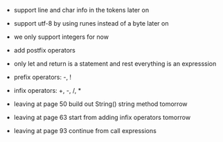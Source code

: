 - support line and char info in the tokens later on
- support utf-8 by using runes instead of a byte later on
- we only support integers for now
- add postfix operators

- only let and return is a statement and rest everything is an expresssion

- prefix operators: -, !
- infix operators: +, -, /, *

- leaving at page 50 build out String() string method tomorrow
- leaving at page 63 start from adding infix operators tomorrow
- leaving at page 93 continue from call expressions